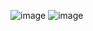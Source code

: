 ![image](https://github.com/Ahmad61-6/Ostad_Flutter_Course/assets/130034466/efcbfbe5-aef4-4b29-b5e5-e55d2a3d66cb)
![image](https://github.com/Ahmad61-6/Ostad_Flutter_Course/assets/130034466/41e4e701-b832-48fe-a789-a2faf8abaa15)

